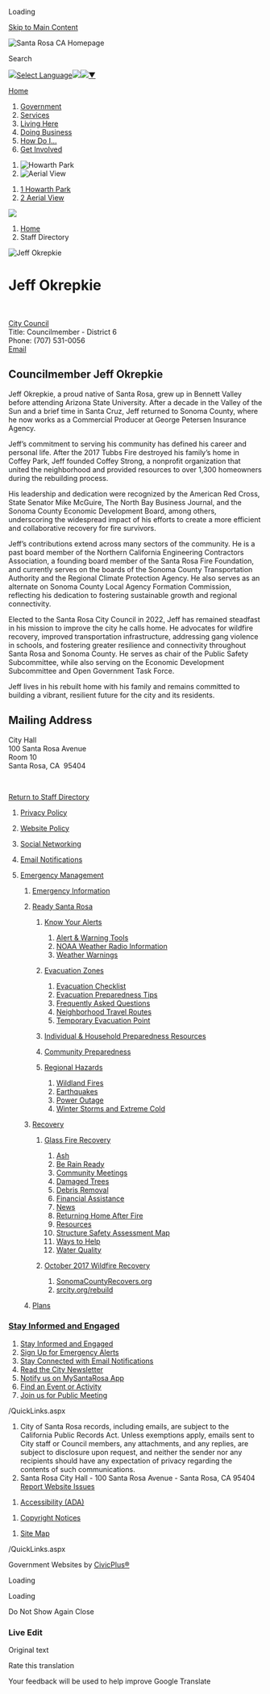 Loading

[Skip to Main Content](https://www.srcity.org/Directory.aspx?EID=739%2F)

![Santa Rosa CA Homepage](https://www.srcity.org/ImageRepository/Document?documentID=42207)

Search

![](https://www.google.com/images/cleardot.gif)[Select Language![](https://www.google.com/images/cleardot.gif)​![](https://www.google.com/images/cleardot.gif)▼](https://www.srcity.org/Directory.aspx?EID=739)

[Home](https://www.srcity.org)

1. [Government](https://www.srcity.org/2131/Government)
2. [Services](https://www.srcity.org/27/Services)
3. [Living Here](https://www.srcity.org/31/Living-Here)
4. [Doing Business](https://www.srcity.org/35/Doing-Business)
5. [How Do I...](https://www.srcity.org/9/How-Do-I)
6. [Get Involved](https://www.srcity.org/4064/Get-Involved)

<!--THE END-->

1. ![Howarth Park](https://www.srcity.org/ImageRepository/Document?documentID=43788 "Howarth Park")
2. ![Aerial View](https://www.srcity.org/ImageRepository/Document?documentID=43787 "Aerial View")

<!--THE END-->

1. [1 Howarth Park](https://www.srcity.org/Directory.aspx?EID=739%2F)
2. [2 Aerial View](https://www.srcity.org/Directory.aspx?EID=739%2F)

<!--THE END-->

![](https://www.srcity.org/ImageRepository/Document?documentID=42208)

1. [Home](https://www.srcity.org)
2. Staff Directory

![Jeff Okrepkie](https://www.srcity.org/ImageRepository/Document?documentID=38724 "Jeff Okrepkie")

# Jeff Okrepkie

 

[City Council](https://www.srcity.org/Directory.aspx?DID=112)  
Title: Councilmember - District 6  
Phone: (707) 531-0056  
[Email](mailto:JOkrepkie@srcity.org)

## Councilmember Jeff Okrepkie

Jeff Okrepkie, a proud native of Santa Rosa, grew up in Bennett Valley before attending Arizona State University. After a decade in the Valley of the Sun and a brief time in Santa Cruz, Jeff returned to Sonoma County, where he now works as a Commercial Producer at George Petersen Insurance Agency.  

Jeff’s commitment to serving his community has defined his career and personal life. After the 2017 Tubbs Fire destroyed his family’s home in Coffey Park, Jeff founded Coffey Strong, a nonprofit organization that united the neighborhood and provided resources to over 1,300 homeowners during the rebuilding process. 

His leadership and dedication were recognized by the American Red Cross, State Senator Mike McGuire, The North Bay Business Journal, and the Sonoma County Economic Development Board, among others, underscoring the widespread impact of his efforts to create a more efficient and collaborative recovery for fire survivors.  

Jeff’s contributions extend across many sectors of the community. He is a past board member of the Northern California Engineering Contractors Association, a founding board member of the Santa Rosa Fire Foundation, and currently serves on the boards of the Sonoma County Transportation Authority and the Regional Climate Protection Agency. He also serves as an alternate on Sonoma County Local Agency Formation Commission, reflecting his dedication to fostering sustainable growth and regional connectivity.  

Elected to the Santa Rosa City Council in 2022, Jeff has remained steadfast in his mission to improve the city he calls home. He advocates for wildfire recovery, improved transportation infrastructure, addressing gang violence in schools, and fostering greater resilience and connectivity throughout Santa Rosa and Sonoma County. He serves as chair of the Public Safety Subcommittee, while also serving on the Economic Development Subcommittee and Open Government Task Force.  

Jeff lives in his rebuilt home with his family and remains committed to building a vibrant, resilient future for the city and its residents.

## Mailing Address

City Hall  
100 Santa Rosa Avenue  
Room 10  
Santa Rosa, CA  95404

 

[Return to Staff Directory](https://www.srcity.org/Directory.aspx)

1. [Privacy Policy](https://www.srcity.org/124/Privacy-Policy)
2. [Website Policy](https://www.srcity.org/125/Website-Policy)
3. [Social Networking](https://www.srcity.org/2286/Social-Networking)
4. [Email Notifications](https://www.srcity.org/2370/Email-Notifications)
5. [Emergency Management](https://www.srcity.org/3926/Emergency-Management)
   
   1. [Emergency Information](https://www.srcity.org/3255/Emergency-Information)
   2. [Ready Santa Rosa](https://www.srcity.org/3254/Ready-Santa-Rosa)
      
      1. [Know Your Alerts](https://www.srcity.org/3123/Know-Your-Alerts)
         
         1. [Alert &amp; Warning Tools](https://www.srcity.org/3184/Alert-Warning-Tools)
         2. [NOAA Weather Radio Information](https://www.srcity.org/3540/NOAA-Weather-Radio-Information)
         3. [Weather Warnings](https://www.srcity.org/3122/Weather-Warnings)
      2. [Evacuation Zones](https://www.srcity.org/3368/Evacuation-Zones)
         
         1. [Evacuation Checklist](https://www.srcity.org/3181/Evacuation-Checklist)
         2. [Evacuation Preparedness Tips](https://www.srcity.org/3182/Evacuation-Preparedness-Tips)
         3. [Frequently Asked Questions](https://www.srcity.org/3183/Frequently-Asked-Questions)
         4. [Neighborhood Travel Routes](https://www.srcity.org/3374/Neighborhood-Travel-Routes)
         5. [Temporary Evacuation Point](https://www.srcity.org/4235/Temporary-Evacuation-Point)
      3. [Individual &amp; Household Preparedness Resources](https://www.srcity.org/3252/Individual-Household-Preparedness-Resour)
      4. [Community Preparedness](https://www.srcity.org/2558/Community-Preparedness)
      5. [Regional Hazards](https://www.srcity.org/3270/Regional-Hazards)
         
         1. [Wildland Fires](https://www.srcity.org/2298/Wildland-Fires)
         2. [Earthquakes](https://www.srcity.org/455/Earthquakes)
         3. [Power Outage](https://www.srcity.org/3120/Power-Outage)
         4. [Winter Storms and Extreme Cold](https://www.srcity.org/2291/Winter-Storms-and-Extreme-Cold)
   3. [Recovery](https://www.srcity.org/3273/Recovery)
      
      1. [Glass Fire Recovery](https://www.srcity.org/3406/Glass-Fire-Recovery)
         
         01. [Ash](https://www.srcity.org/3422/Ash)
         02. [Be Rain Ready](https://www.srcity.org/3411/Be-Rain-Ready)
         03. [Community Meetings](https://www.srcity.org/3427/Community-Meetings)
         04. [Damaged Trees](https://www.srcity.org/3434/Damaged-Trees)
         05. [Debris Removal](https://www.srcity.org/3416/Debris-Removal)
         06. [Financial Assistance](https://www.srcity.org/3443/Financial-Assistance)
         07. [News](https://www.srcity.org/3438/News)
         08. [Returning Home After Fire](https://www.srcity.org/3413/Returning-Home-After-Fire)
         09. [Resources](https://www.srcity.org/3415/Resources)
         10. [Structure Safety Assessment Map](https://www.srcity.org/3412/Structure-Safety-Assessment-Map)
         11. [Ways to Help](https://www.srcity.org/3420/Ways-to-Help)
         12. [Water Quality](https://www.srcity.org/993)
      2. [October 2017 Wildfire Recovery](https://www.srcity.org/3266/October-2017-Wildfire-Recovery)
         
         1. [SonomaCountyRecovers.org](https://www.sonomacountyrecovers.org)
         2. [srcity.org/rebuild](https://www.srcity.org/3018/Rebuilding)
   4. [Plans](https://www.srcity.org/4115/Plans)

<!--THE END-->

### [Stay Informed and Engaged](https://www.srcity.org/QuickLinks.aspx?CID=437)

1. [Stay Informed and Engaged](https://www.srcity.org/3814)
2. [Sign Up for Emergency Alerts](https://www.srcity.org/2370)
3. [Stay Connected with Email Notifications](https://www.srcity.org/2370)
4. [Read the City Newsletter](https://www.srcity.org/3286)
5. [Notify us on MySantaRosa App](https://www.srcity.org/515)
6. [Find an Event or Activity](https://www.srcity.org/calendar.aspx)
7. [Join us for Public Meeting](https://santa-rosa.legistar.com/Calendar.aspx)

/QuickLinks.aspx

1. City of Santa Rosa records, including emails, are subject to the California Public Records Act. Unless exemptions apply, emails sent to City staff or Council members, any attachments, and any replies, are subject to disclosure upon request, and neither the sender nor any recipients should have any expectation of privacy regarding the contents of such communications.
2. Santa Rosa City Hall - 100 Santa Rosa Avenue - Santa Rosa, CA 95404  
   [Report Website Issues](mailto:webmaster@srcity.org)

<!--THE END-->

1. [Accessibility (ADA)](https://www.srcity.org/accessibility)

<!--THE END-->

1. [Copyright Notices](https://www.srcity.org/copyright)

<!--THE END-->

1. [Site Map](https://www.srcity.org/sitemap)

/QuickLinks.aspx

Government Websites by [CivicPlus®](https://connect.civicplus.com/referral)

Loading

Loading

Do Not Show Again Close

### Live Edit

Original text

Rate this translation

Your feedback will be used to help improve Google Translate